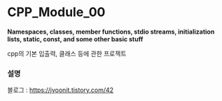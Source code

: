 # CPP_Module_00

**Namespaces, classes, member functions, stdio streams, initialization lists, static, const, and some other basic stuff**

cpp의 기본 입출력, 클래스 등에 관한 프로젝트

### 설명
블로그 : https://jyoonit.tistory.com/42
